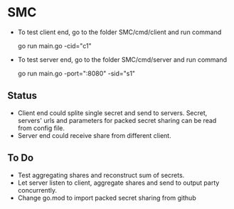 # SMC 
+ To test client end, go to the folder SMC/cmd/client and run command 

	go run main.go -cid="c1"
+ To test server end, go to the folder SMC/cmd/server and run command 
  
  go run main.go -port=":8080" -sid="s1"

## Status
+ Client end could splite single secret and send to servers. Secret, servers' urls and parameters for packed secret sharing can be read from config file.
+ Server end could receive share from different client. 

## To Do
+ Test aggregating shares and reconstruct sum of secrets.
+ Let server listen to client, aggregate shares and send to output party concurrently.
+ Change go.mod to import packed secret sharing from github 
  
